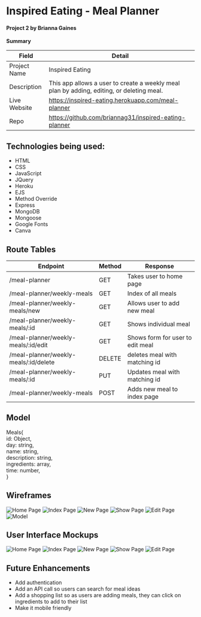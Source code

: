 
# Inspired Eating - Meal Planner

#### Project 2 by Brianna Gaines

**Summary**

| Field | Detail |
|-------|--------|
| Project Name | Inspired Eating|
| Description | This app allows a user to create a weekly meal plan by adding, editing, or deleting meal. |
| Live Website | https://inspired-eating.herokuapp.com/meal-planner |
| Repo | https://github.com/briannag31/inspired-eating-planner |

## Technologies being used:

- HTML
- CSS
- JavaScript
- JQuery
- Heroku
- EJS
- Method Override
- Express
- MongoDB
- Mongoose
- Google Fonts
- Canva

## Route Tables

| Endpoint | Method | Response | 
| -------- | ------ | -------- | 
| /meal-planner | GET | Takes user to home page| 
| /meal-planner/weekly-meals | GET | Index of all meals|
| /meal-planner/weekly-meals/new | GET | Allows user to add new meal|
| /meal-planner/weekly-meals/:id| GET | Shows individual meal | 
| /meal-planner/weekly-meals/:id/edit | GET | Shows form for user to edit meal |
| /meal-planner/weekly-meals/:id/delete| DELETE | deletes meal with matching id| 
| /meal-planner/weekly-meals/:id| PUT | Updates meal with matching id| 
| /meal-planner/weekly-meals| POST | Adds new meal to index page| 

## Model

Meals{  
    id: Object,  
    day: string,  
    name: string,  
    description: string,  
    ingredients: array,  
    time: number,  
}

## Wireframes 

![Home Page](https://i.imgur.com/C73sf2d.png)
![Index Page](https://i.imgur.com/SRMWLdO.png)
![New Page](https://i.imgur.com/7b09GNv.png)
![Show Page](https://i.imgur.com/c5EQCuw.png)
![Edit Page](https://i.imgur.com/Gj7JFUy.png)
![Model](https://i.imgur.com/IfqaZcx.png)

## User Interface Mockups

![Home Page](https://i.imgur.com/ZLDO3op.png)
![Index Page](https://i.imgur.com/ZNuqImk.png)
![New Page](https://i.imgur.com/8pgcD4X.png)
![Show Page](https://i.imgur.com/6eeHVOh.png)
![Edit Page](https://i.imgur.com/GsTHZ9O.png)

## Future Enhancements

- Add authentication
- Add an API call so users can search for meal ideas
- Add a shopping list so as users are adding meals, they can click on ingredients to add to their list
- Make it mobile friendly

